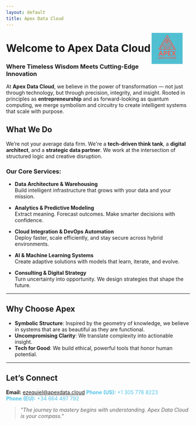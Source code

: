 ```yaml
---
layout: default
title: Apex Data Cloud
---
```


<img src="apex_logo.PNG" alt="Apex Data Cloud Logo" style="float:right; width:85px; margin-right:20px;"/>

# Welcome to Apex Data Cloud

### **Where Timeless Wisdom Meets Cutting-Edge Innovation**

At **Apex Data Cloud**, we believe in the power of transformation — not just through technology, but through precision, integrity, and insight. Rooted in principles as **entrepreneurship** and as forward-looking as quantum computing, we merge symbolism and circuitry to create intelligent systems that scale with purpose.

## **What We Do**

We’re not your average data firm. We're a **tech-driven think tank**, a **digital architect**, and a **strategic data partner**. We work at the intersection of structured logic and creative disruption.

### **Our Core Services:**
- **Data Architecture & Warehousing**  
  Build intelligent infrastructure that grows with your data and your mission.

- **Analytics & Predictive Modeling**  
  Extract meaning. Forecast outcomes. Make smarter decisions with confidence.

- **Cloud Integration & DevOps Automation**  
  Deploy faster, scale efficiently, and stay secure across hybrid environments.

- **AI & Machine Learning Systems**  
  Create adaptive solutions with models that learn, iterate, and evolve.

- **Consulting & Digital Strategy**  
  Turn uncertainty into opportunity. We design strategies that shape the future.

---

## **Why Choose Apex**

- **Symbolic Structure**: Inspired by the geometry of knowledge, we believe in systems that are as beautiful as they are functional.
- **Uncompromising Clarity**: We translate complexity into actionable insight.
- **Tech for Good**: We build ethical, powerful tools that honor human potential.

---

## **Let’s Connect**

**Email:** [ezequiel@apexdata.cloud](mailto:ezequiel@apexdata.cloud) 
<span style="color:#54C3EA;"><strong>Phone (US):</strong> +1 305 778 8223</span>  
<span style="color:#54C3EA;"><strong>Phone (EU):</strong> +34 664 497 792</span>


> _"The journey to mastery begins with understanding. Apex Data Cloud is your compass."_
